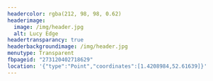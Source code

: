 ```yaml
---
headercolor: rgba(212, 98, 98, 0.62)
headerimage:
  image: /img/header.jpg
  alt: Lucy Edge
headertransparancy: true
headerbackgroundimage: /img/header.jpg
menutype: Transparent
fbpageid: "273120402718629"
location: '{"type":"Point","coordinates":[1.4208984,52.61639]}'
---
```

